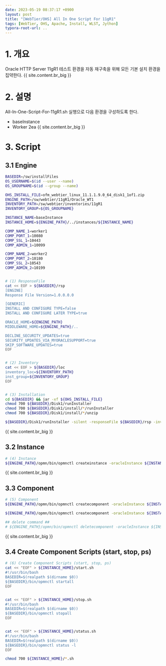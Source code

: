 ```yaml
---
date: 2023-05-19 08:37:17 +0900
layout: post
title: "[WebTier/OHS] All In One Script For 11gR1"
tags: [WebTier, OHS, Apache, Install, WLST, Jython]
typora-root-url: ..
---
```


# 1. 개요

Oracle HTTP Server 11gR1 테스트 환경을 자동 재구축을 위해 모든 기본 설치 환경을 집약한다.
{{ site.content.br_big }}
# 2. 설명

All-In-One-Script-For-11gR1.sh 실행으로 다음 환경을 구성하도록 한다.

- baseInstance
- Worker 2ea
{{ site.content.br_big }}
# 3. Script

## 3.1 Engine

```sh
BASEDIR=/sw/installFiles
OS_USERNAME=$(id --user --name)
OS_GROUPNAME=$(id --group --name)

OHS_INSTALL_FILE=ofm_webtier_linux_11.1.1.9.0_64_disk1_1of1.zip
ENGINE_PATH=/sw/webtier/11gR1/Oracle_WT1
INVENTORY_PATH=/sw/webtier/inventories/11gR1
INVENTORY_GROUP=${OS_GROUPNAME}

INSTANCE_NAME=baseInstance
INSTANCE_HOME=${ENGINE_PATH}/../instances/${INSTANCE_NAME}

COMP_NAME_1=worker1
COMP_PORT_1=10080
COMP_SSL_1=10443
COMP_ADMIN_1=10099

COMP_NAME_2=worker2
COMP_PORT_2=10180
COMP_SSL_2=10543
COMP_ADMIN_2=10199


# (1) ResponseFile
cat << EOF > ${BASEDIR}/rsp
[ENGINE]
Response File Version=1.0.0.0.0

[GENERIC]
INSTALL AND CONFIGURE TYPE=false
INSTALL AND CONFIGURE LATER TYPE=true

ORACLE_HOME=${ENGINE_PATH}
MIDDLEWARE_HOME=${ENGINE_PATH}/..

DECLINE_SECURITY_UPDATES=true
SECURITY_UPDATES_VIA_MYORACLESUPPORT=true
SKIP_SOFTWARE_UPDATES=true
EOF


# (2) Inventory
cat << EOF > ${BASEDIR}/loc
inventory_loc=${INVENTORY_PATH}
inst_group=${INVENTORY_GROUP}
EOF


# (3) Installation
cd ${BASEDIR} && jar -xf ${OHS_INSTALL_FILE}
chmod 700 ${BASEDIR}/Disk1/runInstaller
chmod 700 ${BASEDIR}/Disk1/install/*/runInstaller
chmod 700 ${BASEDIR}/Disk1/install/*/unzip

${BASEDIR}/Disk1/runInstaller -silent -responseFile ${BASEDIR}/rsp -invPtrLoc ${BASEDIR}/loc
```
{{ site.content.br_big }}
## 3.2 Instance

```sh
# (4) Instance
${ENGINE_PATH}/opmn/bin/opmnctl createinstance -oracleInstance ${INSTANCE_HOME} -instanceName ${INSTANCE_NAME} -adminRegistration OFF
```
{{ site.content.br_big }}
## 3.3 Component

```sh
# (5) Component
${ENGINE_PATH}/opmn/bin/opmnctl createcomponent -oracleInstance ${INSTANCE_HOME} -componentName ${COMP_NAME_1} -listenPort ${COMP_PORT_1} -sslPort ${COMP_SSL_1} -proxyPort ${COMP_ADMIN_1} -componentType OHS

${ENGINE_PATH}/opmn/bin/opmnctl createcomponent -oracleInstance ${INSTANCE_HOME} -componentName ${COMP_NAME_2} -listenPort ${COMP_PORT_2} -sslPort ${COMP_SSL_2} -proxyPort ${COMP_ADMIN_2} -componentType OHS

## delete command ##
# ${ENGINE_PATH}/opmn/bin/opmnctl deletecomponent -oracleInstance ${INSTANCE_HOME} -componentName <componentName> -componentType OHS
```
{{ site.content.br_big }}
## 3.4 Create Component Scripts (start, stop, ps)

```sh
# (6) Create Component Scripts (start, stop, ps)
cat << "EOF" > ${INSTANCE_HOME}/start.sh
#!/usr/bin/bash
BASEDIR=$(realpath $(dirname $0))
${BASEDIR}/bin/opmnctl startall
EOF


cat << "EOF" > ${INSTANCE_HOME}/stop.sh
#!/usr/bin/bash
BASEDIR=$(realpath $(dirname $0))
${BASEDIR}/bin/opmnctl stopall
EOF


cat << "EOF" > ${INSTANCE_HOME}/status.sh
#!/usr/bin/bash
BASEDIR=$(realpath $(dirname $0))
${BASEDIR}/bin/opmnctl status -l
EOF

chmod 700 ${INSTANCE_HOME}/*.sh
```
